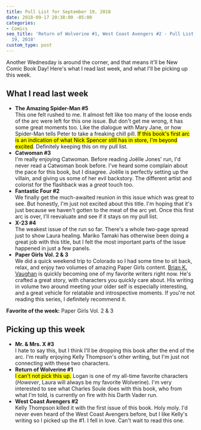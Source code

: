 ```yaml
---
title: Pull List for September 19, 2018
date: 2018-09-17 20:38:00 -05:00
categories:
- Comics
seo_title: 'Return of Wolverine #1, West Coast Avengers #2 - Pull List for September
  19, 2018'
custom_type: post
---
```


Another Wednesday is around the corner, and that means it'll be New Comic Book Day! Here's what I read last week, and what I'll be picking up this week.

## What I read last week

- **The Amazing Spider-Man #5**  
This one felt rushed to me. It almost felt like too many of the loose ends of the arc were left for this one issue. But don't get me wrong, it has some great moments too. Like the dialogue with Mary Jane, or how Spider-Man tells Peter to take a freaking chill pill. <mark>If this book's first arc is an indication of what Nick Spencer still has in store, I'm beyond excited</mark>. Definitely keeping this on my pull list.
- **Catwoman #3**  
I'm really enjoying Catwoman. Before reading Joëlle Jones' run, I'd never read a Catwoman book before. I've heard some complain about the pace for this book, but I disagree. Joëlle is perfectly setting up the villain, and giving us some of her evil backstory. The different artist and colorist for the flashback was a *great* touch too.
- **Fantastic Four #2**  
We finally get the much-awaited reunion in this issue which was great to see. But honestly, I'm just not excited about this title. I'm hoping that it's just because we haven't gotten to the meat of the arc yet. Once this first arc is over, I'll reevaluate and see if it stays on my pull list.
- **X-23 #4**  
The weakest issue of the run so far. There's a whole two-page spread just to show Laura healing. Mariko Tamaki has otherwise been doing a great job with this title, but I felt the most important parts of the issue happened in just a few panels.
- **Paper Girls Vol. 2 & 3**  
We did a quick weekend trip to Colorado so I had some time to sit back, relax, and enjoy two volumes of amazing Paper Girls content. [Brian K. Vaughan](http://bkvcomics.com/) is quickly becoming one of my favorite writers right now. He's crafted a great story, with characters you quickly care about. His writing in volume two around meeting your older self is especially interesting, and a great vehicle for relatable and introspective moments. If you're not reading this series, I definitely recommend it.

**Favorite of the week:** Paper Girls Vol. 2 & 3

## Picking up this week

- **Mr. & Mrs. X #3**  
I hate to say this, but I think I'll be dropping this book after the end of the arc. I'm really enjoying Kelly Thompson's other writing, but I'm just not connecting with these two characters.
- **Return of Wolverine #1**  
<mark>I can't not pick this up.</mark> Logan is one of my all-time favorite characters (*However*, Laura will always be my favorite Wolverine). I'm very interested to see what Charles Soule does with this book, who from what I'm told, is currently on fire with his Darth Vader run.
- **West Coast Avengers #2**  
Kelly Thompson killed it with the first issue of this book. Holy moly. I'd never even heard of the West Coast Avengers before, but I like Kelly's writing so I picked up the #1. I fell in love. Can't wait to read this one.
